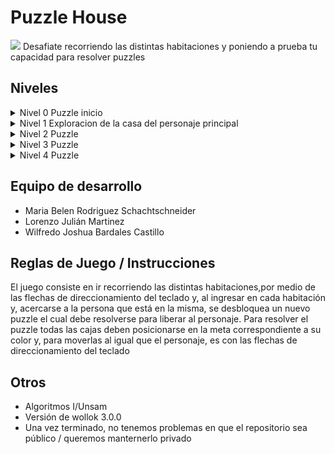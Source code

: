 # Puzzle House
<img src="https://user-images.githubusercontent.com/22482325/140875712-7ab24fba-04ea-4e80-8fd4-99c6c4cb5199.png" />
Desafiate recorriendo las distintas habitaciones y poniendo a prueba tu capacidad para resolver puzzles

## Niveles

<details>
 	<summary>Nivel 0 Puzzle inicio</summary>
	<img src="https://github.com/algo1unsam/tpgame-juegoooo/blob/master/nivel1.png?raw=true" />
</details>

<details>
	<summary>Nivel 1 Exploracion de la casa del personaje principal</summary>
	<img src="https://github.com/algo1unsam/tpgame-juegoooo/blob/master/mapa.png?raw=true" />
</details>

<details>
	<summary>Nivel 2 Puzzle</summary>
	<img src="https://github.com/algo1unsam/tpgame-juegoooo/blob/master/mapaW.png?raw=true" />
</details>

<details>
	<summary>Nivel 3 Puzzle</summary>
	<img src="https://github.com/algo1unsam/tpgame-juegoooo/blob/master/mapaBel.png?raw=true" />
</details>

<details>
	<summary>Nivel 4 Puzzle</summary>
	<img src="https://github.com/algo1unsam/tpgame-juegoooo/blob/master/mapaL.png?raw=true" />
</details>
	
## Equipo de desarrollo
- Maria Belen Rodriguez Schachtschneider
- Lorenzo Julián Martinez
- Wilfredo Joshua Bardales Castillo


## Reglas de Juego / Instrucciones

El juego consiste en ir recorriendo las distintas habitaciones,por medio de las flechas de direccionamiento del teclado y, al ingresar en cada habitación y, acercarse a
la persona que está en la misma, se desbloquea un nuevo puzzle el cual debe resolverse para liberar al personaje.
Para resolver el puzzle todas las cajas deben posicionarse en la meta correspondiente a su color y, para moverlas al igual que el personaje, es con las flechas de 
direccionamiento del teclado

## Otros

- Algoritmos I/Unsam
- Versión de wollok 3.0.0
- Una vez terminado, no tenemos problemas en que el repositorio sea público / queremos manternerlo privado
